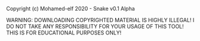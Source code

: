 Copyright (c) Mohamed-elf 2020 - Snake v0.1 Alpha

WARNING: DOWNLOADING COPYRIGHTED MATERIAL IS HIGHLY ILLEGAL! I DO NOT TAKE ANY RESPONSIBILITY FOR YOUR USAGE OF THIS TOOL! THIS IS FOR EDUCATIONAL PURPOSES ONLY!
